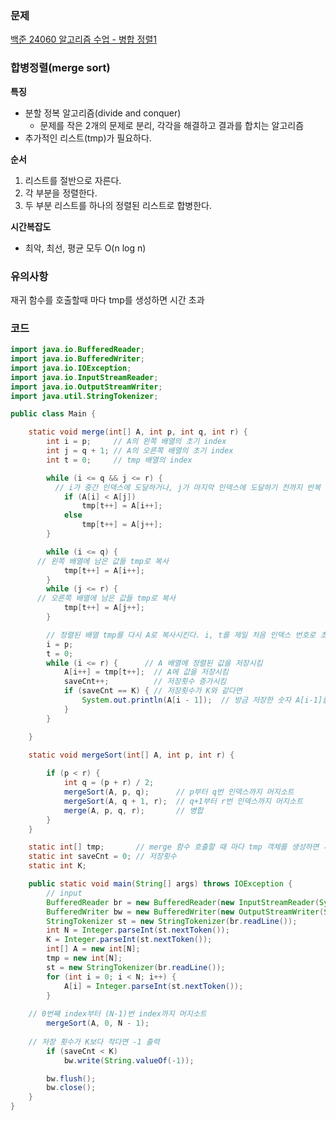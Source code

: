 ### 문제  
[백준 24060 알고리즘 수업 - 병합 정렬1](https://acmicpc.net/problem/24060)   

### 합병정렬(merge sort)  
**특징**  
- 분할 정복 알고리즘(divide and conquer)  
    - 문제를 작은 2개의 문제로 분리, 각각을 해결하고 결과를 합치는 알고리즘  
- 추가적인 리스트(tmp)가 필요하다.  

**순서**  
1. 리스트를 절반으로 자른다.  
2. 각 부분을 정렬한다.  
3. 두 부분 리스트를 하나의 정렬된 리스트로 합병한다.  

**시간복잡도**  
- 최악, 최선, 평균 모두 O(n log n)  

### 유의사항   
재귀 함수를 호출할때 마다 tmp를 생성하면 시간 초과

### 코드  
```java
import java.io.BufferedReader;
import java.io.BufferedWriter;
import java.io.IOException;
import java.io.InputStreamReader;
import java.io.OutputStreamWriter;
import java.util.StringTokenizer;

public class Main {

	static void merge(int[] A, int p, int q, int r) {
		int i = p;     // A의 왼쪽 배열의 초기 index
		int j = q + 1; // A의 오른쪽 배열의 초기 index
		int t = 0;     // tmp 배열의 index

		while (i <= q && j <= r) { 
		  // i가 중간 인덱스에 도달하거나, j가 마지막 인덱스에 도달하기 전까지 반복
			if (A[i] < A[j])
				tmp[t++] = A[i++];
			else
				tmp[t++] = A[j++];
		}

		while (i <= q) {
      // 왼쪽 배열에 남은 값들 tmp로 복사
			tmp[t++] = A[i++];
		}
		while (j <= r) {
      // 오른쪽 배열에 남은 값들 tmp로 복사
			tmp[t++] = A[j++];
		}

		// 정렬된 배열 tmp를 다시 A로 복사시킨다. i, t를 제일 처음 인덱스 번호로 초기화
		i = p;
		t = 0;
		while (i <= r) {      // A 배열에 정렬된 값을 저장시킴
			A[i++] = tmp[t++];  // A에 값을 저장시킴
			saveCnt++;          // 저장횟수 증가시킴
			if (saveCnt == K) { // 저장횟수가 K와 같다면
				System.out.println(A[i - 1]);  // 방금 저장한 숫자 A[i-1]를 출력
			}
		}

	}

	static void mergeSort(int[] A, int p, int r) {
		
		if (p < r) {
			int q = (p + r) / 2;
			mergeSort(A, p, q);      // p부터 q번 인덱스까지 머지소트
			mergeSort(A, q + 1, r);  // q+1부터 r번 인덱스까지 머지소트
			merge(A, p, q, r);       // 병합
		}
	}

	static int[] tmp;       // merge 함수 호출할 때 마다 tmp 객체를 생성하면 시간 초과 뜸 -> 전역 변수로 정의
	static int saveCnt = 0; // 저장횟수
	static int K;

	public static void main(String[] args) throws IOException {
		// input
		BufferedReader br = new BufferedReader(new InputStreamReader(System.in));
		BufferedWriter bw = new BufferedWriter(new OutputStreamWriter(System.out));
		StringTokenizer st = new StringTokenizer(br.readLine());
		int N = Integer.parseInt(st.nextToken());
		K = Integer.parseInt(st.nextToken());
		int[] A = new int[N];
		tmp = new int[N];
		st = new StringTokenizer(br.readLine());
		for (int i = 0; i < N; i++) {
			A[i] = Integer.parseInt(st.nextToken());
		}
     
    // 0번째 index부터 (N-1)번 index까지 머지소트
		mergeSort(A, 0, N - 1);
    
    // 저장 횟수가 K보다 작다면 -1 출력
		if (saveCnt < K)
			bw.write(String.valueOf(-1));

		bw.flush();
		bw.close();
	}
}
